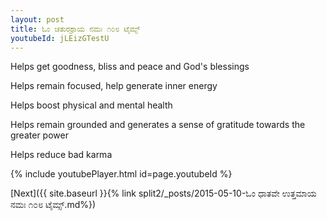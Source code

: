```yaml
---
layout: post
title: ಓಂ ಚತುರಶ್ರಾಯ ನಮಃ ೧೦೮ ಟೈಮ್ಸ್
youtubeId: jLEizGTestU
---
```

 
 
Helps get goodness, bliss and peace and God's blessings
 
Helps remain focused, help generate inner energy 
 
Helps boost physical and mental health 
 
Helps remain grounded and generates a sense of gratitude towards the greater power 
 
Helps reduce bad karma
 
 
 
 


{% include youtubePlayer.html id=page.youtubeId %}
 
[Next]({{ site.baseurl }}{% link  split2/_posts/2015-05-10-ಓಂ ಧಾತವೇ ಉತ್ತಮಾಯ ನಮಃ ೧೦೮ ಟೈಮ್ಸ್.md%})
 
